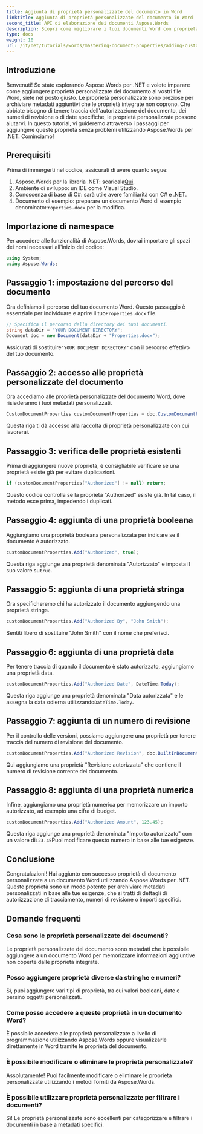 ```yaml
---
title: Aggiunta di proprietà personalizzate del documento in Word
linktitle: Aggiunta di proprietà personalizzate del documento in Word
second_title: API di elaborazione dei documenti Aspose.Words
description: Scopri come migliorare i tuoi documenti Word con proprietà di documento personalizzate usando Aspose.Words per .NET. Questa guida completa ti accompagna attraverso il processo.
type: docs
weight: 10
url: /it/net/tutorials/words/mastering-document-properties/adding-custom-document-properties-in-word/
---
```

## Introduzione

Benvenuti! Se state esplorando Aspose.Words per .NET e volete imparare come aggiungere proprietà personalizzate del documento ai vostri file Word, siete nel posto giusto. Le proprietà personalizzate sono preziose per archiviare metadati aggiuntivi che le proprietà integrate non coprono. Che abbiate bisogno di tenere traccia dell'autorizzazione del documento, dei numeri di revisione o di date specifiche, le proprietà personalizzate possono aiutarvi. In questo tutorial, vi guideremo attraverso i passaggi per aggiungere queste proprietà senza problemi utilizzando Aspose.Words per .NET. Cominciamo!

## Prerequisiti

Prima di immergerti nel codice, assicurati di avere quanto segue:

1.  Aspose.Words per la libreria .NET: scaricala[Qui](https://releases.aspose.com/words/net/).
2. Ambiente di sviluppo: un IDE come Visual Studio.
3. Conoscenza di base di C#: sarà utile avere familiarità con C# e .NET.
4.  Documento di esempio: preparare un documento Word di esempio denominato`Properties.docx` per la modifica.

## Importazione di namespace

Per accedere alle funzionalità di Aspose.Words, dovrai importare gli spazi dei nomi necessari all'inizio del codice:

```csharp
using System;
using Aspose.Words;
```

## Passaggio 1: impostazione del percorso del documento

 Ora definiamo il percorso del tuo documento Word. Questo passaggio è essenziale per individuare e aprire il tuo`Properties.docx` file.

```csharp
// Specifica il percorso della directory dei tuoi documenti.
string dataDir = "YOUR DOCUMENT DIRECTORY";
Document doc = new Document(dataDir + "Properties.docx");
```

 Assicurati di sostituire`"YOUR DOCUMENT DIRECTORY"` con il percorso effettivo del tuo documento.

## Passaggio 2: accesso alle proprietà personalizzate del documento

Ora accediamo alle proprietà personalizzate del documento Word, dove risiederanno i tuoi metadati personalizzati.

```csharp
CustomDocumentProperties customDocumentProperties = doc.CustomDocumentProperties;
```

Questa riga ti dà accesso alla raccolta di proprietà personalizzate con cui lavorerai.

## Passaggio 3: verifica delle proprietà esistenti

Prima di aggiungere nuove proprietà, è consigliabile verificare se una proprietà esiste già per evitare duplicazioni.

```csharp
if (customDocumentProperties["Authorized"] != null) return;
```

Questo codice controlla se la proprietà "Authorized" esiste già. In tal caso, il metodo esce prima, impedendo i duplicati.

## Passaggio 4: aggiunta di una proprietà booleana

Aggiungiamo una proprietà booleana personalizzata per indicare se il documento è autorizzato.

```csharp
customDocumentProperties.Add("Authorized", true);
```

 Questa riga aggiunge una proprietà denominata "Autorizzato" e imposta il suo valore su`true`.

## Passaggio 5: aggiunta di una proprietà stringa

Ora specificheremo chi ha autorizzato il documento aggiungendo una proprietà stringa.

```csharp
customDocumentProperties.Add("Authorized By", "John Smith");
```

Sentiti libero di sostituire "John Smith" con il nome che preferisci.

## Passaggio 6: aggiunta di una proprietà data

Per tenere traccia di quando il documento è stato autorizzato, aggiungiamo una proprietà data.

```csharp
customDocumentProperties.Add("Authorized Date", DateTime.Today);
```

 Questa riga aggiunge una proprietà denominata "Data autorizzata" e le assegna la data odierna utilizzando`DateTime.Today`.

## Passaggio 7: aggiunta di un numero di revisione

Per il controllo delle versioni, possiamo aggiungere una proprietà per tenere traccia del numero di revisione del documento.

```csharp
customDocumentProperties.Add("Authorized Revision", doc.BuiltInDocumentProperties.RevisionNumber);
```

Qui aggiungiamo una proprietà "Revisione autorizzata" che contiene il numero di revisione corrente del documento.

## Passaggio 8: aggiunta di una proprietà numerica

Infine, aggiungiamo una proprietà numerica per memorizzare un importo autorizzato, ad esempio una cifra di budget.

```csharp
customDocumentProperties.Add("Authorized Amount", 123.45);
```

 Questa riga aggiunge una proprietà denominata "Importo autorizzato" con un valore di`123.45`Puoi modificare questo numero in base alle tue esigenze.

## Conclusione

Congratulazioni! Hai aggiunto con successo proprietà di documento personalizzate a un documento Word utilizzando Aspose.Words per .NET. Queste proprietà sono un modo potente per archiviare metadati personalizzati in base alle tue esigenze, che si tratti di dettagli di autorizzazione di tracciamento, numeri di revisione o importi specifici.

## Domande frequenti

### Cosa sono le proprietà personalizzate dei documenti?
Le proprietà personalizzate del documento sono metadati che è possibile aggiungere a un documento Word per memorizzare informazioni aggiuntive non coperte dalle proprietà integrate.

### Posso aggiungere proprietà diverse da stringhe e numeri?
Sì, puoi aggiungere vari tipi di proprietà, tra cui valori booleani, date e persino oggetti personalizzati.

### Come posso accedere a queste proprietà in un documento Word?
È possibile accedere alle proprietà personalizzate a livello di programmazione utilizzando Aspose.Words oppure visualizzarle direttamente in Word tramite le proprietà del documento.

### È possibile modificare o eliminare le proprietà personalizzate?
Assolutamente! Puoi facilmente modificare o eliminare le proprietà personalizzate utilizzando i metodi forniti da Aspose.Words.

### È possibile utilizzare proprietà personalizzate per filtrare i documenti?
Sì! Le proprietà personalizzate sono eccellenti per categorizzare e filtrare i documenti in base a metadati specifici.